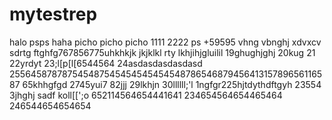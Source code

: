 # mytestrep
halo 
psps
haha
picho picho picho
1111
2222
ps
+59595
vhng
vbnghj
xdvxcv
sdrtg
ftghfg767856775uhkhkjk
jkjklkl
rty
lkhjihjgluilil
19ghughjghj
20kug
21
22yrdyt
23;l[p[l[6544564
24asdasdasdasdasd
25564587878754548754545454545454878654687945641315789656116587
65khhgfgd
2745yui7
82jjj
29lkhjn
30llllll;'l
1ngfgr225hjtdythdftgyh
23554
3jhghj
sadf
koll[[';o
652114564654441641
234654564654465464
246544654654654

